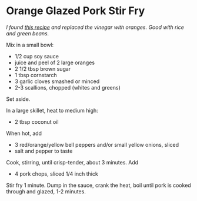 # Orange Glazed Pork Stir Fry

*I found [this
recipe](https://www.foodnetwork.com/recipes/food-network-kitchen/garlic-and-vinegar-glazed-pork-chops-with-scallions-5297648)
and replaced the vinegar with oranges. Good with rice and green beans.*

Mix in a small bowl:

*   1/2 cup soy sauce
*   juice and peel of 2 large oranges
*   2 1/2 tbsp brown sugar
*   1 tbsp cornstarch
*   3 garlic cloves smashed or minced
*   2-3 scallions, chopped (whites and greens)

Set aside.

In a large skillet, heat to medium high:

*   2 tbsp coconut oil

When hot, add

*   3 red/orange/yellow bell peppers and/or small yellow onions, sliced
*   salt and pepper to taste

Cook, stirring, until crisp-tender, about 3 minutes. Add

*   4 pork chops, sliced 1/4 inch thick

Stir fry 1 minute. Dump in the sauce, crank the heat, boil until pork is
cooked through and glazed, 1-2 minutes.

